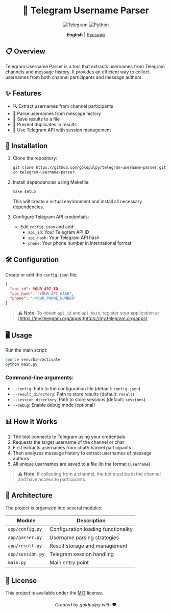 <div align="center">
  <h1>🤖 Telegram Username Parser</h1>

![Telegram](https://img.shields.io/badge/Telegram-2CA5E0?style=for-the-badge&logo=telegram&logoColor=white)
![Python](https://img.shields.io/badge/Python-3776AB?style=for-the-badge&logo=python&logoColor=white)

</div>

<div align="center">
    <b>English</b> |
    <a href="/README.ru.md">Русский</a>
</div>

## 📋 Overview

Telegram Username Parser is a tool that extracts usernames from Telegram channels and message history. It provides an efficient way to collect usernames from both channel participants and message authors.

## ✨ Features

- 🔍 Extract usernames from channel participants
- 📃 Parse usernames from message history
- 💾 Save results to a file
- 🔄 Prevent duplicates in results
- 🔐 Use Telegram API with session management

## 🚀 Installation

1. Clone the repository:

   ```bash
   git clone https://github.com/goldpulpy/telegram-username-parser.git
   cd telegram-username-parser
   ```

2. Install dependencies using Makefile:

   ```bash
   make setup
   ```

   This will create a virtual environment and install all necessary dependencies.

3. Configure Telegram API credentials:
   - Edit `config.json` and add:
     - `api_id`: Your Telegram API ID
     - `api_hash`: Your Telegram API hash
     - `phone`: Your phone number in international format

## 🛠️ Configuration

Create or edit the `config.json` file:

```json
{
  "api_id": YOUR_API_ID,
  "api_hash": "YOUR_API_HASH",
  "phone": "+YOUR_PHONE_NUMBER"
}
```

> ⚠️ **Note**: To obtain `api_id` and `api_hash`, register your application at [https://my.telegram.org/apps](https://my.telegram.org/apps)

## 🖥️ Usage

Run the main script:

```bash
source venv/bin/activate
python main.py
```

### Command-line arguments:

- `--config`: Path to the configuration file (default: `config.json`)
- `--result_directory`: Path to store results (default: `result`)
- `--session_directory`: Path to store sessions (default: `sessions`)
- `--debug`: Enable debug mode (optional)

## 📊 How It Works

1. The tool connects to Telegram using your credentials
2. Requests the target username of the channel or chat
3. First extracts usernames from chat/channel participants
4. Then analyzes message history to extract usernames of message authors
5. All unique usernames are saved to a file (in the format `@username`)

> ⚠️ **Note**: If collecting from a channel, the bot must be in the channel and have access to participants.

## 🧩 Architecture

The project is organized into several modules:

| Module           | Description                         |
| ---------------- | ----------------------------------- |
| `app/config.py`  | Configuration loading functionality |
| `app/parser.py`  | Username parsing strategies         |
| `app/result.py`  | Result storage and management       |
| `app/session.py` | Telegram session handling           |
| `main.py`        | Main entry point                    |

## 📝 License

This project is available under the [MIT](LICENSE) license.

<h6 align="center">Created by goldpulpy with ❤️</h6>
